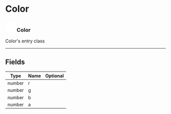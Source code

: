 # Color

### <img src="../../.gitbook/assets/base.png" width="32" height="32" /> Color
Color's entry class<br>

-----------------
## Fields

| Type   | Name | Optional |
| ------ | ---- | -------: |
| number | r |   |
| number | g |   |
| number | b |   |
| number | a |   |
